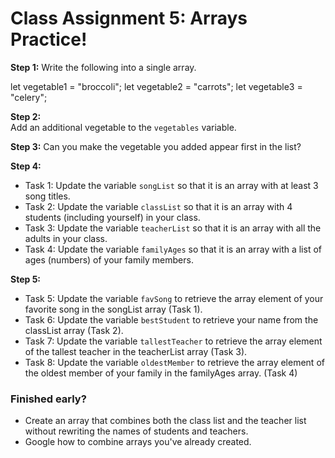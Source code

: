 # Class Assignment 5: Arrays Practice!
**Step 1:** 
Write the following into a single array.

let vegetable1 = "broccoli";
let vegetable2 = "carrots";
let vegetable3 = "celery"; 

**Step 2:**  
Add an additional vegetable to the `vegetables` variable.

**Step 3:** 
Can you make the vegetable you added appear first in the list?

**Step 4:**

- Task 1: Update the variable `songList` so that it is an array with at least 3 song titles.
- Task 2: Update the variable `classList` so that it is an array with 4 students (including yourself) in your class.
- Task 3: Update the variable `teacherList` so that it is an array with all the adults in your class.
- Task 4: Update the variable `familyAges` so that it is an array with a list of ages (numbers) of your family members.

**Step 5:**


- Task 5: Update the variable `favSong` to retrieve the array element of your favorite song in the songList array (Task 1). 
- Task 6: Update the variable `bestStudent` to retrieve your name from the classList array (Task 2).
- Task 7: Update the variable `tallestTeacher` to retrieve the array element of the tallest teacher in the teacherList array (Task 3).
- Task 8: Update the variable `oldestMember` to retrieve the array element of the oldest member of your family in the familyAges array. (Task 4)

### Finished early?
- Create an array that combines both the class list and the teacher list without rewriting the names of students and teachers.
- Google how to combine arrays you've already created.